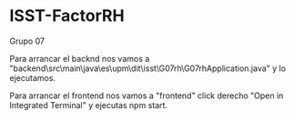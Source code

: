 # ISST-FactorRH
Grupo 07 

Para arrancar el backnd nos vamos a "backend\src\main\java\es\upm\dit\isst\G07rh\G07rhApplication.java" y lo ejecutamos.

Para arrancar el frontend nos vamos a "frontend" click derecho "Open in Integrated Terminal" y ejecutas npm start.

